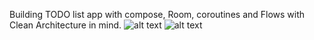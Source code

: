 Building TODO list app with compose, Room, coroutines and Flows with Clean Architecture in mind.
![alt text](https://github.com/LeelaSivaKumarP/ToDo-List-App/tree/master/app/src/main/res/drawable/one.jpeg?raw=true)
![alt text](https://github.com/LeelaSivaKumarP/ToDo-List-App/tree/master/app/src/main/res/drawable/two.jpeg?raw=true)
